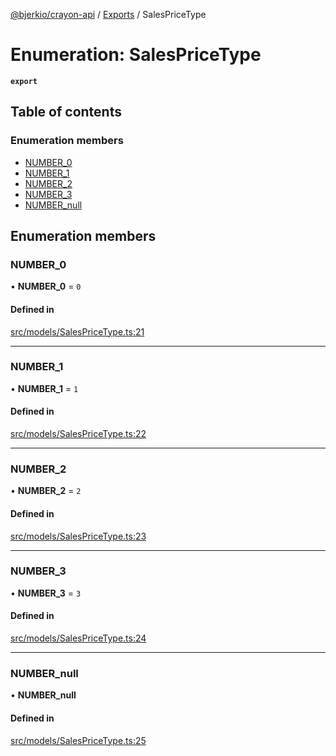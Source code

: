 [@bjerkio/crayon-api](../README.md) / [Exports](../modules.md) / SalesPriceType

# Enumeration: SalesPriceType

**`export`**

## Table of contents

### Enumeration members

- [NUMBER\_0](SalesPriceType.md#number_0)
- [NUMBER\_1](SalesPriceType.md#number_1)
- [NUMBER\_2](SalesPriceType.md#number_2)
- [NUMBER\_3](SalesPriceType.md#number_3)
- [NUMBER\_null](SalesPriceType.md#number_null)

## Enumeration members

### NUMBER\_0

• **NUMBER\_0** = `0`

#### Defined in

[src/models/SalesPriceType.ts:21](https://github.com/bjerkio/crayon-api-js/blob/22cd66d/src/models/SalesPriceType.ts#L21)

___

### NUMBER\_1

• **NUMBER\_1** = `1`

#### Defined in

[src/models/SalesPriceType.ts:22](https://github.com/bjerkio/crayon-api-js/blob/22cd66d/src/models/SalesPriceType.ts#L22)

___

### NUMBER\_2

• **NUMBER\_2** = `2`

#### Defined in

[src/models/SalesPriceType.ts:23](https://github.com/bjerkio/crayon-api-js/blob/22cd66d/src/models/SalesPriceType.ts#L23)

___

### NUMBER\_3

• **NUMBER\_3** = `3`

#### Defined in

[src/models/SalesPriceType.ts:24](https://github.com/bjerkio/crayon-api-js/blob/22cd66d/src/models/SalesPriceType.ts#L24)

___

### NUMBER\_null

• **NUMBER\_null**

#### Defined in

[src/models/SalesPriceType.ts:25](https://github.com/bjerkio/crayon-api-js/blob/22cd66d/src/models/SalesPriceType.ts#L25)
